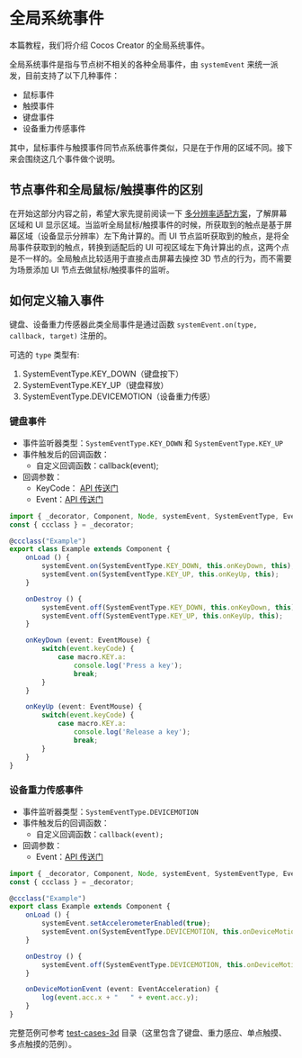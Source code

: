 # 全局系统事件

本篇教程，我们将介绍 Cocos Creator 的全局系统事件。

全局系统事件是指与节点树不相关的各种全局事件，由 `systemEvent` 来统一派发，目前支持了以下几种事件：

- 鼠标事件
- 触摸事件
- 键盘事件
- 设备重力传感事件

其中，鼠标事件与触摸事件同节点系统事件类似，只是在于作用的区域不同。接下来会围绕这几个事件做个说明。

## 节点事件和全局鼠标/触摸事件的区别

在开始这部分内容之前，希望大家先提前阅读一下 [多分辨率适配方案](../../ui-system/components/engine/multi-resolution.md#设计分辨率和屏幕分辨率)，了解屏幕区域和 UI 显示区域。当监听全局鼠标/触摸事件的时候，所获取到的触点是基于屏幕区域（设备显示分辨率）左下角计算的。而 UI 节点监听获取到的触点，是将全局事件获取到的触点，转换到适配后的 UI 可视区域左下角计算出的点，这两个点是不一样的。全局触点比较适用于直接点击屏幕去操控 3D 节点的行为，而不需要为场景添加 UI 节点去做鼠标/触摸事件的监听。

## 如何定义输入事件

键盘、设备重力传感器此类全局事件是通过函数 `systemEvent.on(type, callback, target)` 注册的。

可选的 `type` 类型有:

1. SystemEventType.KEY_DOWN（键盘按下）
2. SystemEventType.KEY_UP（键盘释放）
3. SystemEventType.DEVICEMOTION（设备重力传感）

### 键盘事件

- 事件监听器类型：`SystemEventType.KEY_DOWN` 和 `SystemEventType.KEY_UP`
- 事件触发后的回调函数：
    - 自定义回调函数：callback(event);
- 回调参数：
    - KeyCode： [API 传送门](../../../api/zh/classes/event.eventkeyboard-1.html)
    - Event：[API 传送门](../../../api/zh/classes/event.event-1.html)

```ts
import { _decorator, Component, Node, systemEvent, SystemEventType, EventMouse, macro } from "cc";
const { ccclass } = _decorator;

@ccclass("Example")
export class Example extends Component {
    onLoad () {
        systemEvent.on(SystemEventType.KEY_DOWN, this.onKeyDown, this);
        systemEvent.on(SystemEventType.KEY_UP, this.onKeyUp, this);
    }

    onDestroy () {
        systemEvent.off(SystemEventType.KEY_DOWN, this.onKeyDown, this);
        systemEvent.off(SystemEventType.KEY_UP, this.onKeyUp, this);
    }

    onKeyDown (event: EventMouse) {
        switch(event.keyCode) {
            case macro.KEY.a:
                console.log('Press a key');
                break;
        }
    }

    onKeyUp (event: EventMouse) {
        switch(event.keyCode) {
            case macro.KEY.a:
                console.log('Release a key');
                break;
        }
    }
}
```

### 设备重力传感事件

- 事件监听器类型：`SystemEventType.DEVICEMOTION`
- 事件触发后的回调函数：
    - 自定义回调函数：`callback(event);`
- 回调参数：
    - Event：[API 传送门](../../../api/zh/classes/event.event-1.html)

```ts
import { _decorator, Component, Node, systemEvent, SystemEventType, EventMouse, macro, log } from "cc";
const { ccclass } = _decorator;

@ccclass("Example")
export class Example extends Component {
    onLoad () {
        systemEvent.setAccelerometerEnabled(true);
        systemEvent.on(SystemEventType.DEVICEMOTION, this.onDeviceMotionEvent, this);
    }

    onDestroy () {
        systemEvent.off(SystemEventType.DEVICEMOTION, this.onDeviceMotionEvent, this);
    }

    onDeviceMotionEvent (event: EventAcceleration) {
        log(event.acc.x + "   " + event.acc.y);
    }
}
```

完整范例可参考 [test-cases-3d](https://github.com/cocos-creator/test-cases-3d/tree/v3.0/assets/cases/event) 目录（这里包含了键盘、重力感应、单点触摸、多点触摸的范例）。
